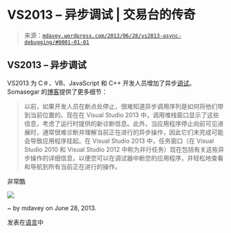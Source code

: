 <!--yml

类别：未分类

日期：2024 年 05 月 18 日 06:23:18

-->

# VS2013 – 异步调试 | 交易台的传奇

> 来源：[`mdavey.wordpress.com/2013/06/28/vs2013-async-debugging/#0001-01-01`](https://mdavey.wordpress.com/2013/06/28/vs2013-async-debugging/#0001-01-01)

## VS2013 – 异步调试

VS2013 为 C＃、VB、JavaScript 和 C++ 开发人员增加了异步[调试](http://www.zdnet.com/microsoft-delivers-new-visual-studio-2013-and-net-4-5-1-previews-7000017336/)。 Somasegar 的[博客](http://blogs.msdn.com/b/somasegar/archive/2013/06/26/visual-studio-2013-preview.aspx)提供了更多细节：

> 以前，如果开发人员在断点处停止，很难知道异步调用序列是如何将他们带到当前位置的。现在在 Visual Studio 2013 中，调用堆栈窗口显示了这些信息，考虑了运行时提供的新诊断信息。此外，当应用程序停止向前可见进展时，通常很难诊断并理解当前正在进行的异步操作，因此它们未完成可能会导致应用程序挂起。在 Visual Studio 2013 中，任务窗口（在 Visual Studio 2010 和 Visual Studio 2012 中称为并行任务）现在包括有关这些异步操作的详细信息，以便您可以在调试器中断您的应用程序，并轻松地查看和导航到所有当前正在进行的操作。

非常酷

![](img/5cde04a47164aafb05521d6cf6a77edd.png)

~ by mdavey on June 28, 2013.

发表在[语言](https://mdavey.wordpress.com/category/languages/)中
